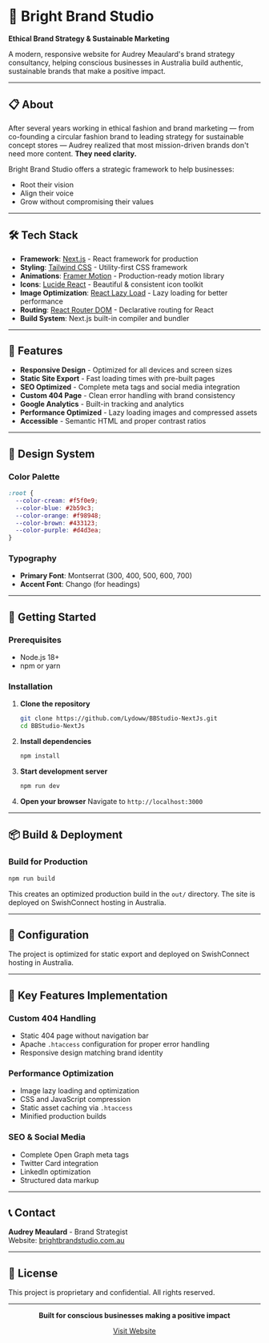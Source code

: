 # 🌟 Bright Brand Studio

**Ethical Brand Strategy & Sustainable Marketing**

A modern, responsive website for Audrey Meaulard's brand strategy consultancy, helping conscious businesses in Australia build authentic, sustainable brands that make a positive impact.

---

## 📋 About

After several years working in ethical fashion and brand marketing — from co-founding a circular fashion brand to leading strategy for sustainable concept stores — Audrey realized that most mission-driven brands don't need more content. **They need clarity.**

Bright Brand Studio offers a strategic framework to help businesses:
- Root their vision
- Align their voice
- Grow without compromising their values

---

## 🛠️ Tech Stack

- **Framework**: [Next.js](https://nextjs.org/) - React framework for production
- **Styling**: [Tailwind CSS](https://tailwindcss.com/) - Utility-first CSS framework
- **Animations**: [Framer Motion](https://www.framer.com/motion/) - Production-ready motion library
- **Icons**: [Lucide React](https://lucide.dev/) - Beautiful & consistent icon toolkit
- **Image Optimization**: [React Lazy Load](https://github.com/Aljullu/react-lazy-load-image-component) - Lazy loading for better performance
- **Routing**: [React Router DOM](https://reactrouter.com/) - Declarative routing for React
- **Build System**: Next.js built-in compiler and bundler

---

## 🚀 Features

- **Responsive Design** - Optimized for all devices and screen sizes
- **Static Site Export** - Fast loading times with pre-built pages
- **SEO Optimized** - Complete meta tags and social media integration
- **Custom 404 Page** - Clean error handling with brand consistency
- **Google Analytics** - Built-in tracking and analytics
- **Performance Optimized** - Lazy loading images and compressed assets
- **Accessible** - Semantic HTML and proper contrast ratios

---

## 🎨 Design System

### Color Palette
```css
:root {
  --color-cream: #f5f0e9;
  --color-blue: #2b59c3;
  --color-orange: #f98948;
  --color-brown: #433123;
  --color-purple: #d4d3ea;
}
```

### Typography
- **Primary Font**: Montserrat (300, 400, 500, 600, 700)
- **Accent Font**: Chango (for headings)

---

## 🚀 Getting Started

### Prerequisites
- Node.js 18+ 
- npm or yarn

### Installation

1. **Clone the repository**
   ```bash
   git clone https://github.com/Lydoww/BBStudio-NextJs.git
   cd BBStudio-NextJs
   ```

2. **Install dependencies**
   ```bash
   npm install
   ```

3. **Start development server**
   ```bash
   npm run dev
   ```

4. **Open your browser**
   Navigate to `http://localhost:3000`

---

## 📦 Build & Deployment

### Build for Production
```bash
npm run build
```

This creates an optimized production build in the `out/` directory. The site is deployed on SwishConnect hosting in Australia.

---

## 🔧 Configuration

The project is optimized for static export and deployed on SwishConnect hosting in Australia.

---

## 🎯 Key Features Implementation

### Custom 404 Handling
- Static 404 page without navigation bar
- Apache `.htaccess` configuration for proper error handling
- Responsive design matching brand identity

### Performance Optimization
- Image lazy loading and optimization
- CSS and JavaScript compression
- Static asset caching via `.htaccess`
- Minified production builds

### SEO & Social Media
- Complete Open Graph meta tags
- Twitter Card integration
- LinkedIn optimization
- Structured data markup

---

## 📞 Contact

**Audrey Meaulard** - Brand Strategist  
Website: [brightbrandstudio.com.au](https://brightbrandstudio.com.au)

---

## 📄 License

This project is proprietary and confidential. All rights reserved.

---

<div align="center">

**Built for conscious businesses making a positive impact**

[Visit Website](https://brightbrandstudio.com.au)

</div>
